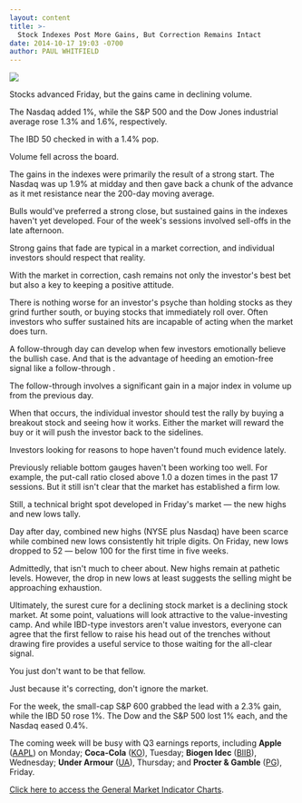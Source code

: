 ```yaml
---
layout: content
title: >-
  Stock Indexes Post More Gains, But Correction Remains Intact
date: 2014-10-17 19:03 -0700
author: PAUL WHITFIELD
---
```






![](https://www.investors.com/wp-content/uploads/ibd-migrated-images/MPv_141020_635491562515512108.png)









Stocks advanced Friday, but the gains came in declining volume.


The Nasdaq added 1%, while the S&P 500 and the Dow Jones industrial average rose 1.3% and 1.6%, respectively.


The IBD 50 checked in with a 1.4% pop.


Volume fell across the board.


The gains in the indexes were primarily the result of a strong start. The Nasdaq was up 1.9% at midday and then gave back a chunk of the advance as it met resistance near the 200-day moving average.


Bulls would've preferred a strong close, but sustained gains in the indexes haven't yet developed. Four of the week's sessions involved sell-offs in the late afternoon.


Strong gains that fade are typical in a market correction, and individual investors should respect that reality.


With the market in correction, cash remains not only the investor's best bet but also a key to keeping a positive attitude.


There is nothing worse for an investor's psyche than holding stocks as they grind further south, or buying stocks that immediately roll over. Often investors who suffer sustained hits are incapable of acting when the market does turn.


A follow-through day can develop when few investors emotionally believe the bullish case. And that is the advantage of heeding an emotion-free signal like a follow-through .


The follow-through involves a significant gain in a major index in volume up from the previous day.


When that occurs, the individual investor should test the rally by buying a breakout stock and seeing how it works. Either the market will reward the buy or it will push the investor back to the sidelines.


Investors looking for reasons to hope haven't found much evidence lately.


Previously reliable bottom gauges haven't been working too well. For example, the put-call ratio closed above 1.0 a dozen times in the past 17 sessions. But it still isn't clear that the market has established a firm low.


Still, a technical bright spot developed in Friday's market — the new highs and new lows tally.


Day after day, combined new highs (NYSE plus Nasdaq) have been scarce while combined new lows consistently hit triple digits. On Friday, new lows dropped to 52 — below 100 for the first time in five weeks.


Admittedly, that isn't much to cheer about. New highs remain at pathetic levels. However, the drop in new lows at least suggests the selling might be approaching exhaustion.


Ultimately, the surest cure for a declining stock market is a declining stock market. At some point, valuations will look attractive to the value-investing camp. And while IBD-type investors aren't value investors, everyone can agree that the first fellow to raise his head out of the trenches without drawing fire provides a useful service to those waiting for the all-clear signal.


You just don't want to be that fellow.


Just because it's correcting, don't ignore the market.


For the week, the small-cap S&P 600 grabbed the lead with a 2.3% gain, while the IBD 50 rose 1%. The Dow and the S&P 500 lost 1% each, and the Nasdaq eased 0.4%.


The coming week will be busy with Q3 earnings reports, including **Apple** ([AAPL](https://research.investors.com/quote.aspx?symbol=AAPL)) on Monday; **Coca-Cola** ([KO](https://research.investors.com/quote.aspx?symbol=KO)), Tuesday; **Biogen Idec** ([BIIB](https://research.investors.com/quote.aspx?symbol=BIIB)), Wednesday; **Under Armour** ([UA](https://research.investors.com/quote.aspx?symbol=UA)), Thursday; and **Procter & Gamble** ([PG](https://research.investors.com/quote.aspx?symbol=PG)), Friday.


[Click here to access the General Market Indicator Charts](https://www.investors.com/pdf/GMI_102014.pdf).




